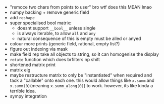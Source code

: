 - "remoce two chars from points to user" bro wtf does this MEAN lmao
- numpy backing + remove generic field
- add `reshape`
- super specialised bool matrix:
    - doesnt support `__bool__` unless single
    - is always iterable, to allow `all` and `any`
    - natural consequence of this is empty must be alled or anyed
- colour more prints (generic field, rational, empty list?)
- figure out indexing via mask
- make field rep take all objects to string, so it can homogenise the display
- `rotate` function which does brfilters np shift
- shortened matrix print
- matrix eig
- maybe restructure matrix to only be "instantiated" when required and tack a
    "callable" onto each one. this would allow things like `x.summ` and
    `x.summ(0)`(meaning `x.summ_along(0)`) to work. however, its like kinda a
    terrible idea.
- sympy integration
